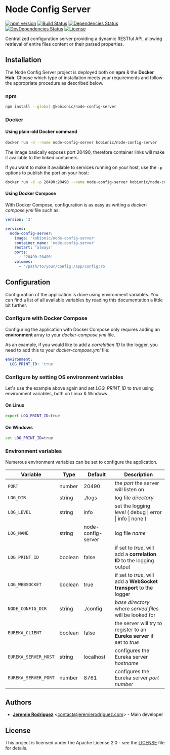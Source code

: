 # Node Config Server

[![npm version](https://img.shields.io/npm/v/@kobionic/node-config-server.svg?style=flat)](https://www.npmjs.com/package/@kobionic/node-config-server)
[![Build Status](https://img.shields.io/travis/KoBionic/node-config-server.svg)](https://travis-ci.org/KoBionic/node-config-server/branches)
[![Dependencies Status](https://img.shields.io/david/kobionic/node-config-server.svg)](https://david-dm.org/kobionic/node-config-server)
[![DevDependencies Status](https://img.shields.io/david/dev/kobionic/node-config-server.svg)](https://david-dm.org/kobionic/node-config-server?type=dev)
[![License](https://img.shields.io/npm/l/@kobionic/node-config-server.svg)](https://github.com/kobionic/node-config-server/blob/master/LICENSE)

Centralized configuration server providing a dynamic RESTful API, allowing retrieval of entire files content or their parsed properties.

## Installation

The Node Config Server project is deployed both on **npm** & the **Docker Hub**.
Choose which type of installation meets your requirements and follow the appropriate procedure as described below.

### npm

```bash
npm install --global @kobionic/node-config-server
```

### Docker

#### Using plain-old Docker command

```bash
docker run -d --name node-config-server kobionic/node-config-server
```

The image basically exposes port 20490, therefore container links will make it available to the linked containers.

If you want to make it available to services running on your host, use the ```-p``` options to publish the port on your host:

```bash
docker run -d -p 20490:20490 --name node-config-server kobionic/node-config-server
```

#### Using Docker Compose

With Docker Compose, configuration is as easy as writing a *docker-compose.yml* file such as:

```yaml
version: '3'

services:
  node-config-server:
    image: 'kobionic/node-config-server'
    container_name: 'node-config-server'
    restart: 'always'
    ports:
      - '20490:20490'
    volumes:
      - '/path/to/your/config:/app/config:ro'
```

## Configuration

Configuration of the application is done using environment variables. You can find a list of all available variables by reading this documentation a little bit further.

### Configure with Docker Compose

Configuring the application with Docker Compose only requires adding an **environment** array to your *docker-compose.yml* file.

As an example, if you would like to add a *correlation ID* to the logger, you need to add this to your *docker-compose.yml* file:

```yaml
environment:
  LOG_PRINT_ID: 'true'
```

### Configure by setting OS environment variables

Let's use the example above again and set *LOG_PRINT_ID* to *true* using environment variables, both on Linux & Windows.

#### On Linux

```bash
export LOG_PRINT_ID=true
```

#### On Windows

```cmd
set LOG_PRINT_ID=true
```

### Environment variables

Numerous environment variables can be set to configure the application.

|       Variable       | Type    | Default            | Description                                                              |
| -------------------- | ------- | ------------------ | ------------------------------------------------------------------------ |
| `PORT`               | number  | 20490              | the *port* the server will listen on                                     |
| `LOG_DIR`            | string  | ./logs             | log file *directory*                                                     |
| `LOG_LEVEL`          | string  | info               | set the logging *level* ( debug \| error \| info \| none )               |
| `LOG_NAME`           | string  | node-config-server | log file *name*                                                          |
| `LOG_PRINT_ID`       | boolean | false              | if set to *true*, will add a **correlation ID** to the logging output    |
| `LOG_WEBSOCKET`      | boolean | true               | if set to *true*, will add a **WebSocket transport** to the logger       |
| `NODE_CONFIG_DIR`    | string  | ./config           | *base directory* where *served files* will be looked for                 |
| `EUREKA_CLIENT`      | boolean | false              | the server will try to register to an **Eureka server** if set to *true* |
| `EUREKA_SERVER_HOST` | string  | localhost          | configures the Eureka server *hostname*                                  |
| `EUREKA_SERVER_PORT` | number  | 8761               | configures the Eureka server *port number*                               |

## Authors

* [**Jeremie Rodriguez**](https://github.com/jeremiergz) &lt;[contact@jeremierodriguez.com](mailto:contact@jeremierodriguez.com)&gt; - Main developer

## License

This project is licensed under the Apache License 2.0 - see the [LICENSE](LICENSE) file for details.
